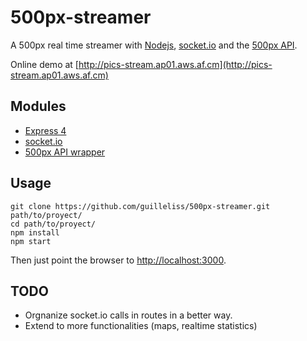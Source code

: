 500px-streamer
==============

A 500px real time streamer with [Nodejs](http://nodejs.org), [socket.io](http://socket.io) and the [500px API](https://github.com/500px/api-documentation).

Online demo at [http://pics-stream.ap01.aws.af.cm](http://pics-stream.ap01.aws.af.cm)

## Modules

* [Express 4](http://expressjs.com)
* [socket.io](http://socket.io)
* [500px API wrapper](http://ro-ka.github.io/node-500px/)

## Usage

	git clone https://github.com/guilleliss/500px-streamer.git path/to/proyect/
	cd path/to/proyect/
	npm install
	npm start

Then just point the browser to [http://localhost:3000](http://localhost:3000).

## TODO

* Orgnanize socket.io calls in routes in a better way. 
* Extend to more functionalities (maps, realtime statistics)